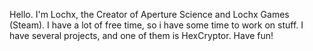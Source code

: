 Hello. I'm Lochx, the Creator of Aperture Science and Lochx Games (Steam). I have a lot of free time, so i have some time to work on stuff.
I have several projects, and one of them is HexCryptor.
Have fun!

